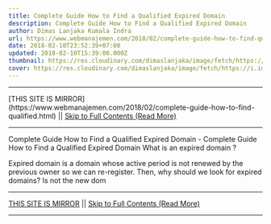 ```yaml
---
title: Complete Guide How to Find a Qualified Expired Domain
description: Complete Guide How to Find a Qualified Expired Domain
author: Dimas Lanjaka Kumala Indra
url: https://www.webmanajemen.com/2018/02/complete-guide-how-to-find-qualified.html
date: 2018-02-10T23:52:39+07:00
updated: 2018-02-10T15:39:00.000Z
thumbnail: https://res.cloudinary.com/dimaslanjaka/image/fetch/https://i.imgur.com/6005jwN.jpg
cover: https://res.cloudinary.com/dimaslanjaka/image/fetch/https://i.imgur.com/6005jwN.jpg
---
```


<hr/> [THIS SITE IS MIRROR](https://www.webmanajemen.com/2018/02/complete-guide-how-to-find-qualified.html) || <a href="https://www.webmanajemen.com/2018/02/complete-guide-how-to-find-qualified.html" rel="follow" class="button" id="read-more">Skip to Full Contents (Read More)</a> <hr/> Complete Guide How to Find a Qualified Expired Domain - Complete Guide How to Find a Qualified Expired Domain What is an expired domain ?

Expired domain is a domain whose active period is not renewed by the previous owner so we can re-register.
Then, why should we look for expired domains?
Is not the new dom <hr/> [THIS SITE IS MIRROR](https://www.webmanajemen.com/2018/02/complete-guide-how-to-find-qualified.html) || <a href="https://www.webmanajemen.com/2018/02/complete-guide-how-to-find-qualified.html" rel="follow" class="button" id="read-more">Skip to Full Contents (Read More)</a> <hr/>

<script>
    if (location.host.includes('dimaslanjaka12')) {
      location.replace('https://www.webmanajemen.com/2018/02/complete-guide-how-to-find-qualified.html');
    }
  </script>